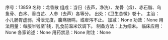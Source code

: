 序号：13859
名称：龙香散
组成：当归（去芦，净洗）、龙骨（煅）、赤石脂、乌鱼骨、白术、香白芷、人参（去芦）各等分。
出处：《卫生总微》卷十。
主治：小儿肠胃虚弱，滑泄无度，腹痛肠鸣，或疳泻不止。
加减：None
功效：None
用法用量：每服半钱至1钱，乳食前温米饮调下。
制备方法：上为细末。
临床应用：None
各家论述：None
用药禁忌：None
附注：None
